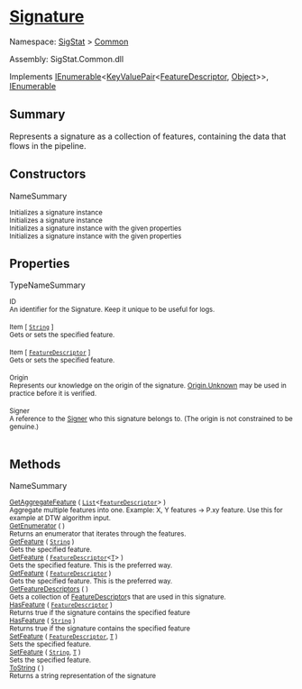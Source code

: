 # [Signature](./Signature.md)

Namespace: [SigStat]() > [Common](./README.md)

Assembly: SigStat.Common.dll

Implements [IEnumerable](https://docs.microsoft.com/en-us/dotnet/api/System.Collections.Generic.IEnumerable-1)\<[KeyValuePair](https://docs.microsoft.com/en-us/dotnet/api/System.Collections.Generic.KeyValuePair-2)\<[FeatureDescriptor](./FeatureDescriptor.md), [Object](https://docs.microsoft.com/en-us/dotnet/api/System.Object)>>, [IEnumerable](https://docs.microsoft.com/en-us/dotnet/api/System.Collections.IEnumerable)

## Summary
Represents a signature as a collection of features, containing the data that flows in the pipeline.

## Constructors

NameSummary

<sub>Initializes a signature instance</sub><br><sub>Initializes a signature instance</sub><br>
<sub>Initializes a signature instance with the given properties</sub><br><sub>Initializes a signature instance with the given properties</sub><br>


## Properties

TypeNameSummary

<sub>ID</sub><br><sub>An identifier for the Signature. Keep it unique to be useful for logs.</sub><br><br>
<sub>Item [ [`String`](https://docs.microsoft.com/en-us/dotnet/api/System.String) ]</sub><br><sub>Gets or sets the specified feature.</sub><br><br>
<sub>Item [ [`FeatureDescriptor`](./FeatureDescriptor.md) ]</sub><br><sub>Gets or sets the specified feature.</sub><br><br>
<sub>Origin</sub><br><sub>Represents our knowledge on the origin of the signature. [Origin.Unknown](https://github.com/hargitomi97/sigstat/blob/master/docs/md/SigStat/Common/Origin.md) may be used in practice before it is verified.</sub><br><br>
<sub>Signer</sub><br><sub>A reference to the [Signer](https://github.com/hargitomi97/sigstat/blob/master/docs/md/SigStat/Common/Signer.md) who this signature belongs to. (The origin is not constrained to be genuine.)</sub><br><br>


## Methods

NameSummary

<sub>[GetAggregateFeature](./Methods/Signature-100663442.md) ( [`List`](https://docs.microsoft.com/en-us/dotnet/api/System.Collections.Generic.List-1)\<[`FeatureDescriptor`](./FeatureDescriptor.md)> )</sub><br><sub>Aggregate multiple features into one. Example: X, Y features -&gt; P.xy feature.  Use this for example at DTW algorithm input.</sub><br>
<sub>[GetEnumerator](./Methods/Signature-100663446.md) (  )</sub><br><sub>Returns an enumerator that iterates through the features.</sub><br>
<sub>[GetFeature](./Methods/Signature-100663436.md) ( [`String`](https://docs.microsoft.com/en-us/dotnet/api/System.String) )</sub><br><sub>Gets the specified feature.</sub><br>
<sub>[GetFeature](./Methods/Signature-100663437.md) ( [`FeatureDescriptor`](./FeatureDescriptor-1.md)\<[`T`](./Signature.md)> )</sub><br><sub>Gets the specified feature. This is the preferred way.</sub><br>
<sub>[GetFeature](./Methods/Signature-100663438.md) ( [`FeatureDescriptor`](./FeatureDescriptor.md) )</sub><br><sub>Gets the specified feature. This is the preferred way.</sub><br>
<sub>[GetFeatureDescriptors](./Methods/Signature-100663439.md) (  )</sub><br><sub>Gets a collection of [FeatureDescriptor](https://github.com/hargitomi97/sigstat/blob/master/docs/md/SigStat/Common/FeatureDescriptor.md)s that are used in this signature.</sub><br>
<sub>[HasFeature](./Methods/Signature-100663443.md) ( [`FeatureDescriptor`](./FeatureDescriptor.md) )</sub><br><sub>Returns true if the signature contains the specified feature</sub><br>
<sub>[HasFeature](./Methods/Signature-100663444.md) ( [`String`](https://docs.microsoft.com/en-us/dotnet/api/System.String) )</sub><br><sub>Returns true if the signature contains the specified feature</sub><br>
<sub>[SetFeature](./Methods/Signature-100663440.md) ( [`FeatureDescriptor`](./FeatureDescriptor.md), [`T`](./Signature.md) )</sub><br><sub>Sets the specified feature.</sub><br>
<sub>[SetFeature](./Methods/Signature-100663441.md) ( [`String`](https://docs.microsoft.com/en-us/dotnet/api/System.String), [`T`](./Signature.md) )</sub><br><sub>Sets the specified feature.</sub><br>
<sub>[ToString](./Methods/Signature-100663445.md) (  )</sub><br><sub>Returns a string representation of the signature</sub><br>


